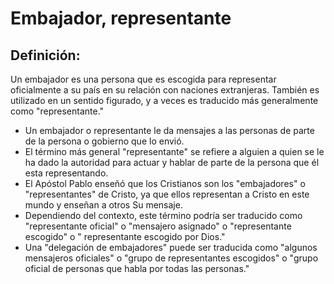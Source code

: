 # Embajador, representante

## Definición: 

Un embajador es una persona que es escogida para representar oficialmente  a su país en su relación con naciones extranjeras. También es utilizado en un sentido figurado, y a veces es traducido más generalmente como "representante."

* Un embajador o representante le da mensajes a las personas de parte de la persona o gobierno que lo envió.
* El término más general "representante" se refiere a alguien a quien se le ha dado la autoridad para actuar y hablar de parte de la persona que él esta representando.
* El Apóstol Pablo enseñó que los Cristianos son los "embajadores" o "representantes" de Cristo, ya que ellos representan a Cristo en este mundo y enseñan a otros Su mensaje.
* Dependiendo del contexto, este término podría ser traducido como "representante oficial" o "mensajero asignado" o "representante escogido" o " representante escogido por Dios."
* Una "delegación de embajadores" puede ser traducida como "algunos mensajeros oficiales" o "grupo de representantes escogidos" o "grupo oficial de personas que habla por todas las personas."

